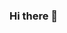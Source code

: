 ### Hi there 👋

<!--
**omargamal1234-glitch/omargamal1234-glitch** is a ✨ _special_ ✨ repository because its `README.md` (this file) appears on your GitHub profile.



- 🔭 I’m currently working on learning web programming
- 🌱 I’m currently learning JAVASCRIPT
- 👯 I’m looking to collaborate on web projects
- 🤔 I’m looking for help with nothing
- 💬 Ask me about anything you like to know about me
- 📫 How to reach me: by my email
- 😄 Pronouns: He/Him
- ⚡ Fun fact: i am 14 and started to learn to code
-->
